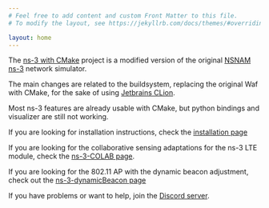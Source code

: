 ```yaml
---
# Feel free to add content and custom Front Matter to this file.
# To modify the layout, see https://jekyllrb.com/docs/themes/#overriding-theme-defaults

layout: home
---
```


The [ns-3 with CMake](https://github.com/Gabrielcarvfer/NS3) project is a modified version of the original [NSNAM ns-3](https://www.nsnam.org/) network simulator. 

The main changes are related to the buildsystem, replacing the original Waf with CMake, for the sake of using [Jetbrains CLion](https://www.jetbrains.com/clion/).

Most ns-3 features are already usable with CMake, but python bindings and visualizer are still not working.

If you are looking for installation instructions, check the [installation page](/NS3/installation)

If you are looking for the collaborative sensing adaptations for the ns-3 LTE module, check the [ns-3-COLAB page](/NS3/COLAB).

If you are looking for the 802.11 AP with the dynamic beacon adjustment, check out the [ns-3-dynamicBeacon page](/NS3/dynamicBeacon)

If you have problems or want to help, join the [Discord server](https://discord.gg/dWDgdkz).
